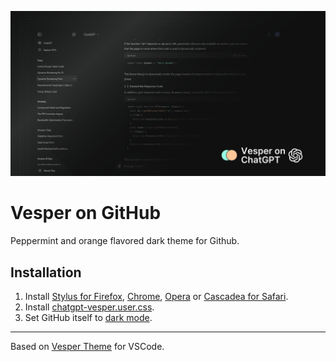 ![Vesper preview](preview.png)

# Vesper on GitHub

Peppermint and orange flavored dark theme for Github.

## Installation

1. Install [Stylus for Firefox](https://addons.mozilla.org/en-US/firefox/addon/styl-us/), [Chrome](https://chrome.google.com/webstore/detail/stylus/clngdbkpkpeebahjckkjfobafhncgmne), [Opera](https://addons.opera.com/en-gb/extensions/details/stylus/) or [Cascadea for Safari](https://cascadea.app/).
2. Install [chatgpt-vesper.user.css](https://raw.githubusercontent.com/mohvn/vesper-chatgpt/main/chatgpt-vesper.user.css).
3. Set GitHub itself to [dark mode](https://github.com/settings/appearance).
---
Based on [Vesper Theme](https://github.com/raunofreiberg/vesper) for VSCode.
